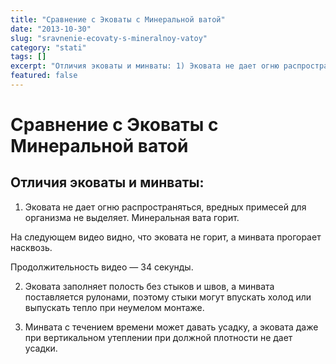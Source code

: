 ```yaml
---
title: "Сравнение с Эковаты с Минеральной ватой"
date: "2013-10-30"
slug: "sravnenie-ecovaty-s-mineralnoy-vatoy"
category: "stati"
tags: []
excerpt: "Отличия эковаты и минваты: 1) Эковата не дает огню распространяться, вредных примесей для организма не выделяет. Минеральная вата горит. На следующем видео видно, что эковата не горит, а минвата прого..."
featured: false
---
```


# Сравнение с Эковаты с Минеральной ватой

## Отличия эковаты и минваты:

1. Эковата не дает огню распространяться, вредных примесей для организма не выделяет. Минеральная вата горит.

На следующем видео видно, что эковата не горит, а минвата прогорает насквозь.

Продолжительность видео — 34 секунды.

2. Эковата заполняет полость без стыков и швов, а минвата поставляется рулонами, поэтому стыки могут впускать холод или выпускать тепло при неумелом монтаже.

3. Минвата с течением времени может давать усадку, а эковата даже при вертикальном утеплении при должной плотности не дает усадки.
